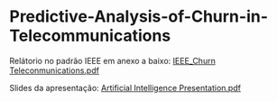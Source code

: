 # Predictive-Analysis-of-Churn-in-Telecommunications
Relátorio no padrão IEEE em anexo a baixo:
[IEEE_Churn Teleconmunications.pdf](https://github.com/user-attachments/files/16859400/IEEE_Churn.Teleconmunications.pdf)


Slides da apresentação:
[Artificial Intelligence Presentation.pdf](https://github.com/user-attachments/files/16859404/Artificial.Intelligence.Presentation.pdf)


